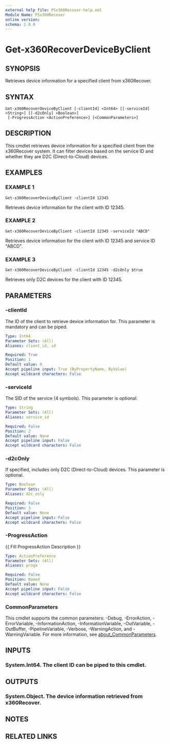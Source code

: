 ```yaml
---
external help file: PSx360Recover-help.xml
Module Name: PSx360Recover
online version:
schema: 2.0.0
---
```


# Get-x360RecoverDeviceByClient

## SYNOPSIS
Retrieves device information for a specified client from x360Recover.

## SYNTAX

```
Get-x360RecoverDeviceByClient [-clientId] <Int64> [[-serviceId] <String>] [[-d2cOnly] <Boolean>]
 [-ProgressAction <ActionPreference>] [<CommonParameters>]
```

## DESCRIPTION
This cmdlet retrieves device information for a specified client from the x360Recover system.
It can filter devices based on the service ID and whether they are D2C (Direct-to-Cloud) devices.

## EXAMPLES

### EXAMPLE 1
```
Get-x360RecoverDeviceByClient -clientId 12345
```

Retrieves device information for the client with ID 12345.

### EXAMPLE 2
```
Get-x360RecoverDeviceByClient -clientId 12345 -serviceId "ABCD"
```

Retrieves device information for the client with ID 12345 and service ID "ABCD".

### EXAMPLE 3
```
Get-x360RecoverDeviceByClient -clientId 12345 -d2cOnly $true
```

Retrieves only D2C devices for the client with ID 12345.

## PARAMETERS

### -clientId
The ID of the client to retrieve device information for.
This parameter is mandatory and can be piped.

```yaml
Type: Int64
Parameter Sets: (All)
Aliases: client_id, id

Required: True
Position: 1
Default value: 0
Accept pipeline input: True (ByPropertyName, ByValue)
Accept wildcard characters: False
```

### -serviceId
The SID of the service (4 symbols).
This parameter is optional.

```yaml
Type: String
Parameter Sets: (All)
Aliases: service_id

Required: False
Position: 2
Default value: None
Accept pipeline input: False
Accept wildcard characters: False
```

### -d2cOnly
If specified, includes only D2C (Direct-to-Cloud) devices.
This parameter is optional.

```yaml
Type: Boolean
Parameter Sets: (All)
Aliases: d2c_only

Required: False
Position: 3
Default value: None
Accept pipeline input: False
Accept wildcard characters: False
```

### -ProgressAction
{{ Fill ProgressAction Description }}

```yaml
Type: ActionPreference
Parameter Sets: (All)
Aliases: proga

Required: False
Position: Named
Default value: None
Accept pipeline input: False
Accept wildcard characters: False
```

### CommonParameters
This cmdlet supports the common parameters: -Debug, -ErrorAction, -ErrorVariable, -InformationAction, -InformationVariable, -OutVariable, -OutBuffer, -PipelineVariable, -Verbose, -WarningAction, and -WarningVariable. For more information, see [about_CommonParameters](http://go.microsoft.com/fwlink/?LinkID=113216).

## INPUTS

### System.Int64. The client ID can be piped to this cmdlet.
## OUTPUTS

### System.Object. The device information retrieved from x360Recover.
## NOTES

## RELATED LINKS
